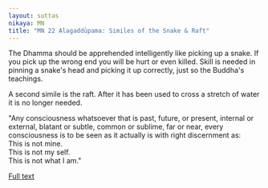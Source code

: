 ```yaml
---
layout: suttas
nikaya: MN
title: "MN 22 Alagaddūpama: Similes of the Snake & Raft"
---
```


The Dhamma should be apprehended intelligently like picking up a snake. If you pick up the wrong end you will be hurt or even killed. Skill is needed in pinning a snake's head and picking it up correctly, just so the Buddha's teachings.


A second simile is the raft. After it has been used to cross a stretch of water it is no longer needed.


"Any consciousness whatsoever that is past, future, or present, internal or external, blatant or subtle, common or sublime, far or near, every consciousness is to be seen as it actually is with right discernment as:  
This is not mine.  
This is not my self.  
This is not what I am."


[Full text](https://www.dhammatalks.org/suttas/MN/MN22.html)
